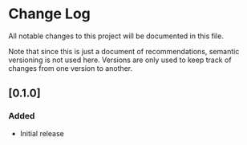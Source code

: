 # Change Log
All notable changes to this project will be documented in this file.

Note that since this is just a document of recommendations, semantic versioning is not used here.
Versions are only used to keep track of changes from one version to another.

## [0.1.0]
### Added
- Initial release